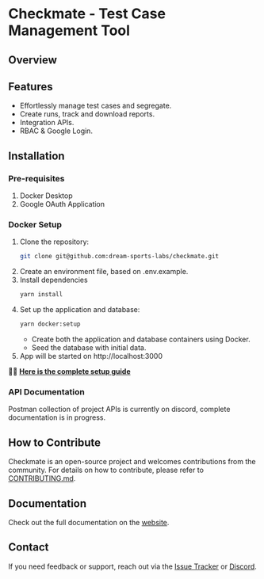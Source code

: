 # Checkmate - Test Case Management Tool

## Overview

## Features

- Effortlessly manage test cases and segregate.
- Create runs, track and download reports.
- Integration APIs.
- RBAC & Google Login.

## Installation

### Pre-requisites

1. Docker Desktop
2. Google OAuth Application

### Docker Setup

1. Clone the repository:
   ```sh
   git clone git@github.com:dream-sports-labs/checkmate.git
   ```
2. Create an environment file, based on .env.example.
3. Install dependencies
   ```sh
   yarn install
   ```
4. Set up the application and database:
   ```sh
   yarn docker:setup
   ```
   - Create both the application and database containers using Docker.
   - Seed the database with initial data.
5. App will be started on http://localhost:3000

📌📌 **[Here is the complete setup guide](https://checkmate.dreamsportslabs.com/project/setup/)**

### API Documentation

Postman collection of project APIs is currently on discord, complete documentation is in progress.

## How to Contribute

Checkmate is an open-source project and welcomes contributions from the community. For details on how to contribute, please refer to [CONTRIBUTING.md](/CONTRIBUTING.md).

## Documentation

Check out the full documentation on the [website](https://checkmate.dreamsportslabs.com/).

## Contact

If you need feedback or support, reach out via the [Issue Tracker](https://github.com/dream-sports-labs/checkmate/issues) or [Discord](https://discord.com/channels/1317172052179943504/1329754684730380340).
